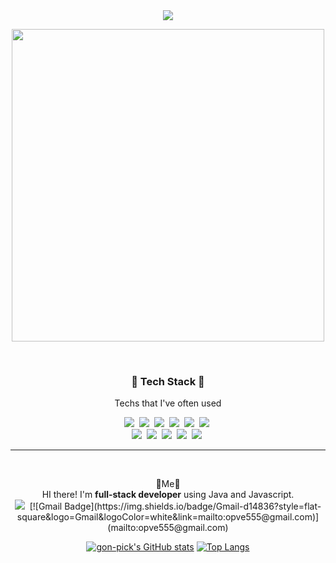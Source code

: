 <div align="center"><img src="https://capsule-render.vercel.app/api?type=waving&color=0:CE9FFC,100:7367F0&height=300&section=header&text=Welcome%20gon-pick&fontColor=ffffff&fontSize=70&" /></div>

<p align="center"> <img width=500px height=500px src="https://cdn.pixabay.com/photo/2013/07/12/15/55/penguin-150563_960_720.png"/> </p>
<br />


<h3 align="center">🎈 Tech Stack 🎈</h3>
<p align="center"> Techs that I've often used </p>

<p align="center">
<img src="https://img.shields.io/badge/Java-37C3C3?style=flat-square&logo=Java&logoColor=white"/></a>&nbsp
<img src="https://img.shields.io/badge/Python-1E82FF?style=flat-square&logo=Python&logoColor=white"/></a>&nbsp
<img src="https://img.shields.io/badge/Spring-80E12A?style=flat-square&logo=Spring&logoColor=white"/></a>&nbsp
<img src="https://img.shields.io/badge/Oracle-FF5A5A?style=flat-square&logo=Oracle&logoColor=white"/></a>&nbsp
<img src="https://img.shields.io/badge/Mysql-ffcc00?style=flat-square&logo=Mysql&logoColor=white"/></a>&nbsp
<img src="https://img.shields.io/badge/Docker-3766AB?style=flat-square&logo=Docker&logoColor=white"/></a>&nbsp
<br />
<img src="https://img.shields.io/badge/HTML-FF69B4?style=flat-square&logo=HTML5&logoColor=white"/></a>&nbsp
<img src="https://img.shields.io/badge/CSS3-0064CD?style=flat-square&logo=CSS3&logoColor=white"/></a>&nbsp
<img src="https://img.shields.io/badge/Javascript-FFAF00?style=flat-square&logo=Javascript&logoColor=white"/></a>&nbsp
<img src="https://img.shields.io/badge/Jquery-13C7A3?style=flat-square&logo=Jquery&logoColor=white"/></a>&nbsp
<img src="https://img.shields.io/badge/React-00E1FF?style=flat-square&logo=React&logoColor=white"/></a>&nbsp

</p>
<hr /><br>

<p align="center">
🤟Me🤟<br>
  HI there! I'm <b>full-stack developer</b> using Java and Javascript.<br>
  <a href="https://velog.io/@opve555" alt="devVlog" target="_blank"><img src="https://img.shields.io/badge/Blog-3DDC84?style=flat-square&logo=LiveJournal&logoColor=white"/></a>&nbsp
[![Gmail Badge](https://img.shields.io/badge/Gmail-d14836?style=flat-square&logo=Gmail&logoColor=white&link=mailto:opve555@gmail.com)](mailto:opve555@gmail.com)
</p>

<div align="center">

[![gon-pick's GitHub stats](https://github-readme-stats.vercel.app/api?username=gon-pick&title_color=FFD228&show_icons=true&theme=radical)](https://github.com/gon-pick/github-readme-stats)
[![Top Langs](https://github-readme-stats.vercel.app/api/top-langs/?username=gon-pick&layout=compact)](https://github.com/gon-pick/github-readme-stats)
  
</div>
 





<!--
**gon-pick/gon-pick** is a ✨ _special_ ✨ repository because its `README.md` (this file) appears on your GitHub profile.

Here are some ideas to get you started:

- 🔭 I’m currently working on ...
- 🌱 I’m currently learning ...
- 👯 I’m looking to collaborate on ...
- 🤔 I’m looking for help with ...
- 💬 Ask me about ...
- 📫 How to reach me: ...
- 😄 Pronouns: ...
- ⚡ Fun fact: ...
-->
